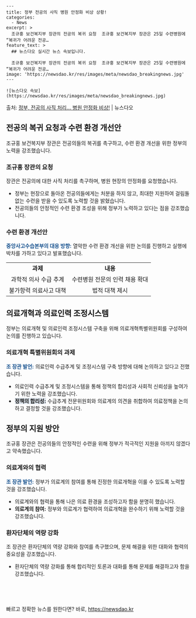     ---
    title: 정부 전공의 사직 병원 안정화 비상 상황!
    categories:
      - News
    excerpt: >
      조규홍 보건복지부 장관의 전공의 복귀 요청  조규홍 보건복지부 장관은 25일 수련병원에 “복귀가 어려운 전공…
    feature_text: >
      ## 뉴스다오 실시간 뉴스 속보입니다.
    
      조규홍 보건복지부 장관의 전공의 복귀 요청  조규홍 보건복지부 장관은 25일 수련병원에 “복귀가 어려운 전공…
    image: 'https://newsdao.kr/res/images/meta/newsdao_breakingnews.jpg'
    ---
    
    ![뉴스다오 속보](https://newsdao.kr/res/images/meta/newsdao_breakingnews.jpg)

<p>출처: <a href="https://newsdao.kr/4425" rel="dofollow">정부, 전공의 사직 처리... 병원 안정화 비상!</a> | 뉴스다오</p>

<h2 data-ke-size="size26">전공의 복귀 요청과 수련 환경 개선안</h2>
<p data-ke-size="size16">조규홍 보건복지부 장관은 전공의들의 복귀를 촉구하고, 수련 환경 개선을 위한 정부의 노력을 강조했습니다.</p>

<h3>조규홍 장관의 요청</h3>
<p data-ke-size="size16">장관은 전공의에 대한 사직 처리를 촉구하며, 병원 현장의 안정화를 요청했습니다.</p>
<ul>
  <li>정부는 현장으로 돌아온 전공의들에게는 처분을 하지 않고, 최대한 지원하여 걸림돌 없는 수련을 받을 수 있도록 노력할 것을 밝혔습니다.</li>
  <li>전공의들의 안정적인 수련 환경 조성을 위해 정부가 노력하고 있다는 점을 강조했습니다.</li>
</ul>

<h3>수련 환경 개선안</h3>
<p data-ke-size="size16"><b><span style="color: #1a5490;">중앙사고수습본부의 대응 방향:</span></b> 열악한 수련 환경 개선을 위한 논의를 진행하고 실행에 박차를 가하고 있다고 발표했습니다.</p>
<table>
  <tr>
    <td style="text-align: center; height: 17px;"><b>과제</b></td>
    <td style="text-align: center; height: 17px;"><b>내용</b></td>
  </tr>
  <tr>
    <td style="text-align: center; height: 17px;">과학적 의사 수급 추계</td>
    <td style="text-align: center; height: 17px;">수련병원 전문의 인력 채용 확대</td>
  </tr>
  <tr>
    <td style="text-align: center; height: 17px;">불가항력 의료사고 대책</td>
    <td style="text-align: center; height: 17px;">법적 대책 제시</td>
  </tr>
</table>

<h2 data-ke-size="size26">의료개혁과 의료인력 조정시스템</h2>
<p data-ke-size="size16">정부는 의료개혁 및 의료인력 조정시스템 구축을 위해 의료개혁특별위원회를 구성하여 논의를 진행하고 있습니다.</p>

<h3>의료개혁 특별위원회의 과제</h3>
<p data-ke-size="size16"><b><span style="color: #1a5490;">조 장관 발언:</span></b> 의료인력 수급추계 및 조정시스템 구축 방향에 대해 논의하고 있다고 전했습니다.</p>
<ul>
  <li>의료인력 수급추계 및 조정시스템을 통해 정책의 합리성과 사회적 신뢰성을 높여가기 위한 노력을 강조했습니다.</li>
  <li><b><span style="background-color: #21538527;">정책의 합리성:</span></b> 수급추계 전문위원회와 의료계의 의견을 취합하여 의료정책을 논의하고 결정할 것을 강조했습니다.</li>
</ul>

<h2 data-ke-size="size26">정부의 지원 방안</h2>
<p data-ke-size="size16">조규홍 장관은 전공의들의 안정적인 수련을 위해 정부가 적극적인 지원을 아끼지 않겠다고 약속했습니다.</p>

<h3>의료계와의 협력</h3>
<p data-ke-size="size16"><b><span style="color: #1a5490;">조 장관 발언:</span></b> 정부가 의료계의 참여를 통해 진정한 의료개혁을 이룰 수 있도록 노력할 것을 강조했습니다.</p>
<ul>
  <li>의료계와의 협력을 통해 나은 의료 환경을 조성하고자 함을 분명히 했습니다.</li>
  <li><b>의료계의 참여:</b> 정부와 의료계가 협력하여 의료개혁을 완수하기 위해 노력할 것을 강조했습니다.</li>
</ul>

<h3>환자단체의 역량 강화</h3>
<p data-ke-size="size16">조 장관은 환자단체의 역량 강화와 참여를 촉구했으며, 문제 해결을 위한 대화와 협력의 중요성을 강조했습니다.</p>
<ul>
  <li>환자단체의 역량 강화를 통해 합리적인 토론과 대화를 통해 문제를 해결하고자 함을 강조했습니다.</li>
</ul>

<p data-ke-size="size16">&nbsp;</p>
<p data-ke-size="size16">&nbsp;</p> 

빠르고 정확한 뉴스를 원한다면? 바로, <a href="https://newsdao.kr" rel="dofollow">https://newsdao.kr</a>


    
